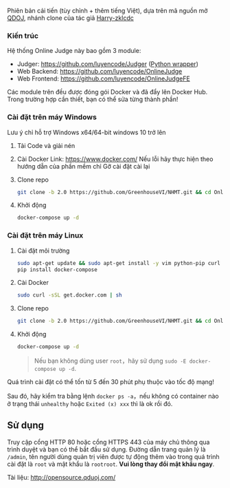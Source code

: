 Phiên bản cải tiến (tùy chỉnh + thêm tiếng Việt), dựa trên mã nguồn mở [QDOJ](https://github.com/QingdaoU/OnlineJudge), nhánh clone của tác giả [Harry-zklcdc](https://github.com/Harry-zklcdc/OnlineJudge)

### Kiến trúc

Hệ thống Online Judge này bao gồm 3 module:
- Judger: https://github.com/luyencode/Judger ([Python wrapper](https://github.com/luyencode/JudgeServer))
- Web Backend: https://github.com/luyencode/OnlineJudge
- Web Frontend: https://github.com/luyencode/OnlineJudgeFE

Các module trên đều được đóng gói Docker và đã đẩy lên Docker Hub. Trong trường hợp cần thiết, bạn có thể sửa từng thành phần!
### Cài đặt trên máy Windows

Lưu ý chỉ hỗ trợ Windows x64/64-bit windows 10 trở lên

1. Tải Code và giải nén

2. Cài Docker 
Link: https://www.docker.com/
Nếu lỗi hãy thực hiện theo hướng dẫn của phần mềm chỉ
Gỡ cài đặt cài lại

4. Clone repo

    ```bash
    git clone -b 2.0 https://github.com/GreenhouseVI/NHMT.git && cd OnlineJudgeDeploy
    ```

5. Khởi động

    ```bash
    docker-compose up -d
    ```
### Cài đặt trên máy Linux

1. Cài đặt môi trường

    ```bash
    sudo apt-get update && sudo apt-get install -y vim python-pip curl git
    pip install docker-compose
    ```

2. Cài Docker 

   ```bash
   sudo curl -sSL get.docker.com | sh
   ```


3. Clone repo

    ```bash
    git clone -b 2.0 https://github.com/GreenhouseVI/NHMT.git && cd OnlineJudgeDeploy
    ```

4. Khởi động

    ```bash
    docker-compose up -d
    ```

    > Nếu bạn không dùng user `root`，hãy sử dụng `sudo -E docker-compose up -d`.

Quá trình cài đặt có thể tốn từ 5 đến 30 phút phụ thuộc vào tốc độ mạng!

Sau đó, hãy kiểm tra bằng lệnh `docker ps -a`，nếu không có container nào ở trạng thái `unhealthy` hoặc `Exited (x) xxx` thì là ok rồi đó.

## Sử dụng


Truy cập cổng HTTP 80 hoặc cổng HTTPS 443 của máy chủ thông qua trình duyệt và bạn có thể bắt đầu sử dụng. Đường dẫn trang quản lý là `/admin`, tên người dùng quản trị viên được tự động thêm vào trong quá trình cài đặt là `root` và mật khẩu là `rootroot`. **Vui lòng thay đổi mật khẩu ngay**.

Tài liệu: http://opensource.qduoj.com/

